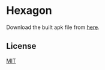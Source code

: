 # Hexagon
Download the built apk file from [here](https://github.com/musapkahraman/Hexagon/raw/master/HexagonMusapKahraman/Builds/HexagonMusapKahraman.apk).

## License
[MIT](https://choosealicense.com/licenses/mit/)
